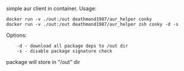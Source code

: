 simple aur client in container.
   Usage:
   ```
   docker run -v ./out:/out deathmond1987/aur_helper conky
   docker run -v ./out:/out deathmond1987/aur_helper zsh conky -d -s
   ```
   Options:
   ```
       -d - download all package deps to /out dir
       -s - disable package signature check
   ```
package will store in "/out" dir
